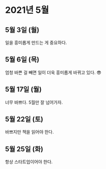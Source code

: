 # 2021년 5월

## 5월 3일 (월)

일을 흥미롭게 만드는 게 중요하다.

## 5월 6일 (목)

엄청 바쁜 걸 빼면 일이 더욱 흥미롭게 바뀌고 있다. 😎

## 5월 17일 (월)

너무 바쁘다. 5월만 잘 넘어가자.

## 5월 22일 (토)

바쁘지만 책을 읽어야 한다.

## 5월 25일 (화)

항상 스타트업이어야 한다.
